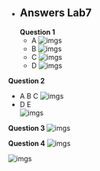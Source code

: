 * Answers Lab7 
  -------------------------------------------------
  **Question 1**
  * A
![imgs](../../imgs/lab7q1screen.1.png)
  * B 
![imgs](../../imgs/lab7%20q1%20screen1.2.png)
  * C
![imgs](../../imgs/lab7%20q1%20screen1.3.png)
  * D 
![imgs](../../imgs/lab7%20q1%20screen1.4.png)

**Question 2**
  * A B C 
![imgs](../../imgs/lab7%20q2%20screen1.png)
  * D E   
![imgs](../../imgs/lab7%20q2%20screen2.png)

**Question 3**
![imgs](../../imgs/lab7%20q3%20screen1.png)

**Question 4**
![imgs](../../imgs/lab7%20q4%20screen1.png)

![imgs](../../imgs/lab7%20q4%20screen2.png)


